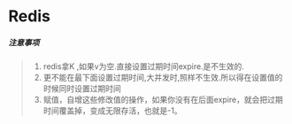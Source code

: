 # Redis

##### 注意事项

> 1. redis拿K ,如果v为空.直接设置过期时间expire.是不生效的.
> 2. 更不能在最下面设置过期时间,大并发时,照样不生效.所以得在设置值的时候同时设置过期时间
> 3. 赋值，自增这些修改值的操作，如果你没有在后面expire，就会把过期时间覆盖掉，变成无限存活，也就是-1。